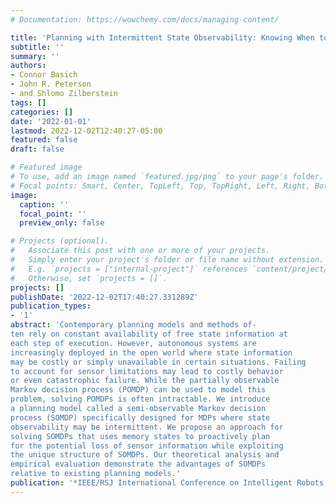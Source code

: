 ```yaml
---
# Documentation: https://wowchemy.com/docs/managing-content/

title: 'Planning with Intermittent State Observability: Knowing When to Act Blind'
subtitle: ''
summary: ''
authors:
- Connor Basich
- John R. Peterson
- and Shlomo Zilberstein
tags: []
categories: []
date: '2022-01-01'
lastmod: 2022-12-02T12:40:27-05:00
featured: false
draft: false

# Featured image
# To use, add an image named `featured.jpg/png` to your page's folder.
# Focal points: Smart, Center, TopLeft, Top, TopRight, Left, Right, BottomLeft, Bottom, BottomRight.
image:
  caption: ''
  focal_point: ''
  preview_only: false

# Projects (optional).
#   Associate this post with one or more of your projects.
#   Simply enter your project's folder or file name without extension.
#   E.g. `projects = ["internal-project"]` references `content/project/deep-learning/index.md`.
#   Otherwise, set `projects = []`.
projects: []
publishDate: '2022-12-02T17:40:27.331289Z'
publication_types:
- '1'
abstract: 'Contemporary planning models and methods of-
ten rely on constant availability of free state information at
each step of execution. However, autonomous systems are
increasingly deployed in the open world where state information
may be costly or simply unavailable in certain situations. Failing
to account for sensor limitations may lead to costly behavior
or even catastrophic failure. While the partially observable
Markov decision process (POMDP) can be used to model this
problem, solving POMDPs is often intractable. We introduce
a planning model called a semi-observable Markov decision
process (SOMDP) specifically designed for MDPs where state
observability may be intermittent. We propose an approach for
solving SOMDPs that uses memory states to proactively plan
for the potential loss of sensor information while exploiting
the unique structure of SOMDPs. Our theoretical analysis and
empirical evaluation demonstrate the advantages of SOMDPs
relative to existing planning models.'
publication: '*IEEE/RSJ International Conference on Intelligent Robots and Systems*'
---
```

